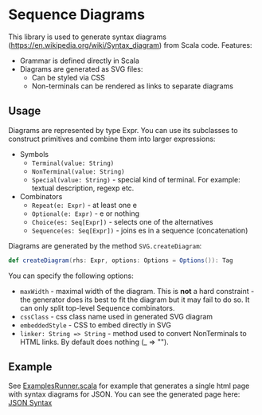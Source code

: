 Sequence Diagrams
=======

This library is used to generate syntax diagrams (https://en.wikipedia.org/wiki/Syntax_diagram) from Scala code. 
Features:
* Grammar is defined directly in Scala
* Diagrams are generated as SVG files:
  * Can be styled via CSS
  * Non-terminals can be rendered as links to separate diagrams 
  
Usage
-----

Diagrams are represented by type Expr. You can use its subclasses 
to construct primitives and combine them into larger expressions:
* Symbols
  * `Terminal(value: String)`
  * `NonTerminal(value: String)`
  * `Special(value: String)` - special kind of terminal. For example: textual description, regexp etc.
* Combinators
  * `Repeat(e: Expr)` - at least one e
  * `Optional(e: Expr)` - e or nothing
  * `Choice(es: Seq[Expr])` - selects one of the alternatives
  * `Sequence(es: Seq[Expr])` - joins es in a sequence (concatenation)

Diagrams are generated by the method `SVG.createDiagram`:
```scala
def createDiagram(rhs: Expr, options: Options = Options()): Tag
```

You can specify the following options:
* `maxWidth` - maximal width of the diagram. This is **not** a hard constraint - the generator does its best to fit the diagram but it may fail to do so. It can only split top-level Sequence combinators.
* `cssClass` - css class name used in generated SVG diagram
* `embeddedStyle` - CSS to embed directly in SVG
* `linker: String => String` - method used to convert NonTerminals to HTML links. By default does nothing (_ => "").

Example
-------

See [ExamplesRunner.scala](src/test/scala/com/github/sheliaklyr/ebnf/ExamplesRunner.scala) 
for example that generates a single html page with syntax diagrams for JSON. 
You can see the generated page here: 
[JSON Syntax](https://sheliaklyr.github.io/syntax-diagrams/) 